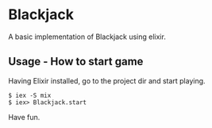 # Blackjack

A basic implementation of Blackjack using elixir.

## Usage - How to start game

Having Elixir installed, go to the project dir and start playing.

```shell
$ iex -S mix
$ iex> Blackjack.start
```
Have fun.